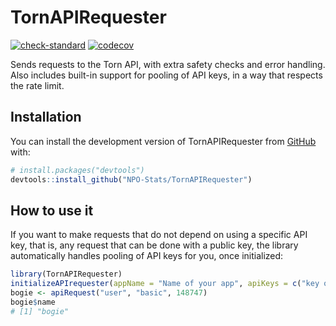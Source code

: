 
# TornAPIRequester

<!-- badges: start -->
[![check-standard](https://github.com/NPO-Stats/TornAPIRequester/actions/workflows/check-standard.yaml/badge.svg)](https://github.com/NPO-Stats/TornAPIRequester/actions/workflows/check-standard.yaml)
[![codecov](https://codecov.io/gh/NPO-Stats/TornAPIRequester/branch/master/graph/badge.svg?token=EKTL0CCCXI)](https://codecov.io/gh/NPO-Stats/TornAPIRequester)
<!-- badges: end -->

Sends requests to the Torn API, with extra safety checks and error handling. Also includes built-in support for pooling of API keys, in a way that respects the rate limit.

## Installation

You can install the development version of TornAPIRequester from [GitHub](https://github.com/) with:

``` r
# install.packages("devtools")
devtools::install_github("NPO-Stats/TornAPIRequester")
```

## How to use it

If you want to make requests that do not depend on using a specific API key, that is, any request that
can be done with a public key, the library automatically handles pooling of API keys for you, once
initialized:

``` r
library(TornAPIRequester)
initializeAPIrequester(appName = "Name of your app", apiKeys = c("key one", "key two"))
bogie <- apiRequest("user", "basic", 148747)
bogie$name
# [1] "bogie"
```

